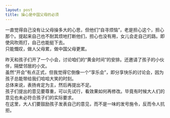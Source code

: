 ```yaml
---
layout: post
title: 操心是中国父母的必须
---
```


<p>一直觉得自己没有让父母操多大的心思，但他们“自寻烦恼”，老是担心这个，担心那个。提起来自己也不耐其烦地打断他们，担心也没有用，女儿会走自己的路。即使风吹雨打，自己也能挺下去。<br />
只能慨叹，做人父母累，做中国父母更累。</p>
<p>昨天和孩子们开了一个小会，讨论咱们的“黄金时间”的安排。还邀请了孩子的小伙伴，隔壁邻居的小文。<br />
虽然“开会”有点正式，但我觉得它倒像一个“享乐会”，即分享快乐的讨论会，因为孩子总能带给我们哈哈大笑的时刻。<br />
总体来说，表扬肯定为主，然后再提出不足。<br />
孩子们提出的意见要尊重，可以先试行，看效果如何再修改。毕竟有时候大人们的意见也未必符合孩子们的实际要求。<br />
在这里，大人们要鼓励孩子发表自己的意见，而不是一味的发号施令，反而令人抗拒。</p>
